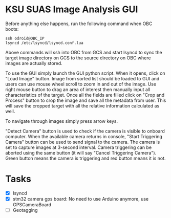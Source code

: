 # KSU SUAS Image Analysis GUI

Before anything else happens, run the following command when OBC boots:
```
ssh odroid@OBC_IP
lsyncd /etc/lsyncd/lsyncd.conf.lua
```
Above commands will ssh into OBC from GCS and start lsyncd to sync the target image directory on GCS to the source directory on OBC where images are actually stored.

To use the GUI simply launch the GUI python script. When it opens, click on "Load Image" button.
Image from sorted list should be loaded to GUI and users can use mouse wheel scroll to zoom in and out of the image.
Use right mouse button to drag an area of interest then manually input all characteristics of the target. Once all the fields are filled click on "Crop and Process" button to crop the image and save all the metadata from user. This will save the cropped target with all the relative information calculated as well.

To navigate through images simply press arrow keys.

"Detect Camera" button is used to check if the camera is visible to onboard computer. When the available camera returns in console, "Start Triggering Camera" button can be used to send signal to the camera. The camera is set to capture images at 3-second interval. Camera triggering can be aborted using the same button (it will say "Cancel Triggering Camera"). Green button means the camera is triggering and red button means it is not.

# Tasks
- [x] lsyncd
- [x] stm32 camera gps board: No need to use Arduino anymore, use GPSCameraBoard
- [ ] Geotagging
